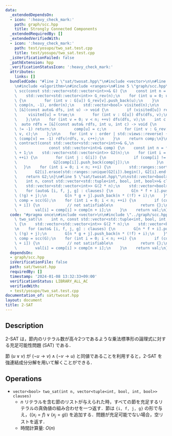 ```yaml
---
data:
  _extendedDependsOn:
  - icon: ':heavy_check_mark:'
    path: graph/scc.hpp
    title: Strongly Connected Components
  _extendedRequiredBy: []
  _extendedVerifiedWith:
  - icon: ':heavy_check_mark:'
    path: test/yosupo/two_sat.test.cpp
    title: test/yosupo/two_sat.test.cpp
  _isVerificationFailed: false
  _pathExtension: hpp
  _verificationStatusIcon: ':heavy_check_mark:'
  attributes:
    links: []
  bundledCode: "#line 2 \"sat/twosat.hpp\"\n#include <vector>\n\n#line 2 \"graph/scc.hpp\"\
    \n#include <algorithm>\n#include <ranges>\n#line 5 \"graph/scc.hpp\"\n\nstd::vector<int>\
    \ scc(const std::vector<std::vector<int>>& G) {\n    const int n = G.size();\n\
    \    std::vector<std::vector<int>> G_rev(n);\n    for (int u = 0; u < n; ++u)\
    \ {\n        for (int v : G[u]) G_rev[v].push_back(u);\n    }\n    std::vector<int>\
    \ comp(n, -1), order(n);\n    std::vector<bool> visited(n);\n\n    auto dfs =\
    \ [&](const auto& dfs, int u) -> void {\n        if (visited[u]) return;\n   \
    \     visited[u] = true;\n        for (int v : G[u]) dfs(dfs, v);\n        order.push_back(u);\n\
    \    };\n\n    for (int v = 0; v < n; ++v) dfs(dfs, v);\n    int c = 0;\n\n  \
    \  auto rdfs = [&](const auto& rdfs, int u, int c) -> void {\n        if (comp[u]\
    \ != -1) return;\n        comp[u] = c;\n        for (int v : G_rev[u]) rdfs(rdfs,\
    \ v, c);\n    };\n\n    for (int v : order | std::views::reverse) {\n        if\
    \ (comp[v] == -1) rdfs(rdfs, v, c++);\n    }\n    return comp;\n}\n\nstd::vector<std::vector<int>>\
    \ contract(const std::vector<std::vector<int>>& G,\n                         \
    \              const std::vector<int>& comp) {\n    const int n = *std::ranges::max_element(comp)\
    \ + 1;\n    std::vector<std::vector<int>> G2(n);\n    for (int i = 0; i < (int)G.size();\
    \ ++i) {\n        for (int j : G[i]) {\n            if (comp[i] != comp[j]) {\n\
    \                G2[comp[i]].push_back(comp[j]);\n            }\n        }\n \
    \   }\n    for (int i = 0; i < n; ++i) {\n        std::ranges::sort(G2[i]);\n\
    \        G2[i].erase(std::ranges::unique(G2[i]).begin(), G2[i].end());\n    }\n\
    \    return G2;\n}\n#line 5 \"sat/twosat.hpp\"\n\nstd::vector<bool> two_sat(\n\
    \    int n, const std::vector<std::tuple<int, bool, int, bool>>& clauses) {\n\
    \    std::vector<std::vector<int>> G(2 * n);\n    std::vector<bool> val(n);\n\n\
    \    for (auto& [i, f, j, g] : clauses) {\n        G[n * f + i].push_back(n *\
    \ (!g) + j);\n        G[n * g + j].push_back(n * (!f) + i);\n    }\n\n    auto\
    \ comp = scc(G);\n    for (int i = 0; i < n; ++i) {\n        if (comp[i] == comp[n\
    \ + i]) {\n            // not satisfiable\n            return {};\n        }\n\
    \        val[i] = comp[i] > comp[n + i];\n    }\n    return val;\n}\n"
  code: "#pragma once\n#include <vector>\n\n#include \"../graph/scc.hpp\"\n\nstd::vector<bool>\
    \ two_sat(\n    int n, const std::vector<std::tuple<int, bool, int, bool>>& clauses)\
    \ {\n    std::vector<std::vector<int>> G(2 * n);\n    std::vector<bool> val(n);\n\
    \n    for (auto& [i, f, j, g] : clauses) {\n        G[n * f + i].push_back(n *\
    \ (!g) + j);\n        G[n * g + j].push_back(n * (!f) + i);\n    }\n\n    auto\
    \ comp = scc(G);\n    for (int i = 0; i < n; ++i) {\n        if (comp[i] == comp[n\
    \ + i]) {\n            // not satisfiable\n            return {};\n        }\n\
    \        val[i] = comp[i] > comp[n + i];\n    }\n    return val;\n}"
  dependsOn:
  - graph/scc.hpp
  isVerificationFile: false
  path: sat/twosat.hpp
  requiredBy: []
  timestamp: '2024-01-08 13:32:33+09:00'
  verificationStatus: LIBRARY_ALL_AC
  verifiedWith:
  - test/yosupo/two_sat.test.cpp
documentation_of: sat/twosat.hpp
layout: document
title: 2-SAT
---
```


## Description

2-SAT は，節内のリテラル数が高々2つであるような乗法標準形の論理式に対する充足可能性問題 (SAT) である．

節 $(u \lor v)$ が $(\lnot u \rightarrow v) \land (\lnot v \rightarrow u)$ と同値であることを利用すると，2-SAT を強連結成分分解を用いて解くことができる．

## Operations

- `vector<bool> two_sat(int n, vector<tuple<int, bool, int, bool>> clauses)`
    - $n$ リテラルを含む節のリストが与えられた時，すべての節を充足するリテラルの真偽値の組み合わせを一つ返す．節は `{i, f, j, g}` の形で与え，$((x_i = f) \lor (x_j = g))$ を追加する．問題が充足可能でない場合，空リストを返す．
    - 時間計算量: $O(n)$